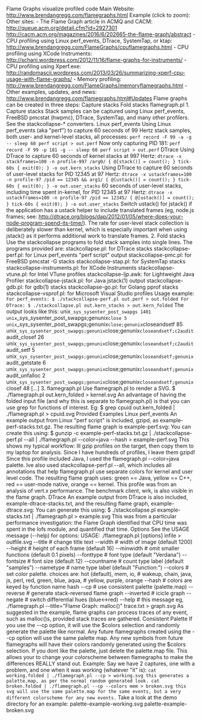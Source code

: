 Flame Graphs visualize profiled code Main Website: http://www.brendangregg.com/flamegraphs.html Example (click to zoom): Other sites: - The Flame Graph article in ACMQ and CACM: http://queue.acm.org/detail.cfm?id=2927301 http://cacm.acm.org/magazines/2016/6/202665-the-flame-graph/abstract - CPU profiling using Linux perf_events, DTrace, SystemTap, or ktap: http://www.brendangregg.com/FlameGraphs/cpuflamegraphs.html - CPU profiling using XCode Instruments: http://schani.wordpress.com/2012/11/16/flame-graphs-for-instruments/ - CPU profiling using Xperf.exe: http://randomascii.wordpress.com/2013/03/26/summarizing-xperf-cpu-usage-with-flame-graphs/ - Memory profiling: http://www.brendangregg.com/FlameGraphs/memoryflamegraphs.html - Other examples, updates, and news: http://www.brendangregg.com/flamegraphs.html#Updates Flame graphs can be created in three steps: Capture stacks Fold stacks flamegraph.pl 1. Capture stacks Stack samples can be captured using Linux perf_events, FreeBSD pmcstat (hwpmc), DTrace, SystemTap, and many other profilers. See the stackcollapse-* converters. Linux perf_events Using Linux perf_events (aka "perf") to capture 60 seconds of 99 Hertz stack samples, both user- and kernel-level stacks, all processes: ``` perf record -F 99 -a -g -- sleep 60 perf script > out.perf ``` Now only capturing PID 181: ``` perf record -F 99 -p 181 -g -- sleep 60 perf script > out.perf ``` DTrace Using DTrace to capture 60 seconds of kernel stacks at 997 Hertz: ``` dtrace -x stackframes=100 -n profile-997 /arg0/ { @[stack()] = count(); } tick-60s { exit(0); } -o out.kern_stacks ``` Using DTrace to capture 60 seconds of user-level stacks for PID 12345 at 97 Hertz: ``` dtrace -x ustackframes=100 -n profile-97 /pid == 12345 && arg1/ { @[ustack()] = count(); } tick-60s { exit(0); } -o out.user_stacks ``` 60 seconds of user-level stacks, including time spent in-kernel, for PID 12345 at 97 Hertz: ``` dtrace -x ustackframes=100 -n profile-97 /pid == 12345/ { @[ustack()] = count(); } tick-60s { exit(0); } -o out.user_stacks ``` Switch ustack() for jstack() if the application has a ustack helper to include translated frames (eg, node.js frames; see: http://dtrace.org/blogs/dap/2012/01/05/where-does-your-node-program-spend-its-time/). The rate for user-level stack collection is deliberately slower than kernel, which is especially important when using jstack() as it performs additional work to translate frames. 2. Fold stacks Use the stackcollapse programs to fold stack samples into single lines. The programs provided are: stackcollapse.pl: for DTrace stacks stackcollapse-perf.pl: for Linux perf_events "perf script" output stackcollapse-pmc.pl: for FreeBSD pmcstat -G stacks stackcollapse-stap.pl: for SystemTap stacks stackcollapse-instruments.pl: for XCode Instruments stackcollapse-vtune.pl: for Intel VTune profiles stackcollapse-ljp.awk: for Lightweight Java Profiler stackcollapse-jstack.pl: for Java jstack(1) output stackcollapse-gdb.pl: for gdb(1) stacks stackcollapse-go.pl: for Golang pprof stacks stackcollapse-vsprof.pl: for Microsoft Visual Studio profiles Usage example: ``` For perf_events: $ ./stackcollapse-perf.pl out.perf > out.folded For DTrace: $ ./stackcollapse.pl out.kern_stacks > out.kern_folded ``` The output looks like this: unix`_sys_sysenter_post_swapgs 1401 unix`_sys_sysenter_post_swapgs;genunix`close 5 unix`_sys_sysenter_post_swapgs;genunix`close;genunix`closeandsetf 85 unix`_sys_sysenter_post_swapgs;genunix`close;genunix`closeandsetf;c2audit`audit_closef 26 unix`_sys_sysenter_post_swapgs;genunix`close;genunix`closeandsetf;c2audit`audit_setf 5 unix`_sys_sysenter_post_swapgs;genunix`close;genunix`closeandsetf;genunix`audit_getstate 6 unix`_sys_sysenter_post_swapgs;genunix`close;genunix`closeandsetf;genunix`audit_unfalloc 2 unix`_sys_sysenter_post_swapgs;genunix`close;genunix`closeandsetf;genunix`closef 48 [...] 3. flamegraph.pl Use flamegraph.pl to render a SVG. $ ./flamegraph.pl out.kern_folded > kernel.svg An advantage of having the folded input file (and why this is separate to flamegraph.pl) is that you can use grep for functions of interest. Eg: $ grep cpuid out.kern_folded | ./flamegraph.pl > cpuid.svg Provided Examples Linux perf_events An example output from Linux "perf script" is included, gzipd, as example-perf-stacks.txt.gz. The resulting flame graph is example-perf.svg: You can create this using: $ gunzip -c example-perf-stacks.txt.gz | ./stackcollapse-perf.pl --all | ./flamegraph.pl --color=java --hash > example-perf.svg This shows my typical workflow: Ill gzip profiles on the target, then copy them to my laptop for analysis. Since I have hundreds of profiles, I leave them gzipd! Since this profile included Java, I used the flamegraph.pl --color=java palette. Ive also used stackcollapse-perf.pl --all, which includes all annotations that help flamegraph.pl use separate colors for kernel and user level code. The resulting flame graph uses: green == Java, yellow == C++, red == user-mode native, orange == kernel. This profile was from an analysis of vert.x performance. The benchmark client, wrk, is also visible in the flame graph. DTrace An example output from DTrace is also included, example-dtrace-stacks.txt, and the resulting flame graph, example-dtrace.svg: You can generate this using: $ ./stackcollapse.pl example-stacks.txt | ./flamegraph.pl > example.svg This was from a particular performance investigation: the Flame Graph identified that CPU time was spent in the lofs module, and quantified that time. Options See the USAGE message (--help) for options: USAGE: ./flamegraph.pl [options] infile > outfile.svg --title # change title text --width # width of image (default 1200) --height # height of each frame (default 16) --minwidth # omit smaller functions (default 0.1 pixels) --fonttype # font type (default "Verdana") --fontsize # font size (default 12) --countname # count type label (default "samples") --nametype # name type label (default "Function:") --colors # set color palette. choices are: hot (default), mem, io, # wakeup, chain, java, js, perl, red, green, blue, aqua, # yellow, purple, orange --hash # colors are keyed by function name hash --cp # use consistent palette (palette.map) --reverse # generate stack-reversed flame graph --inverted # icicle graph --negate # switch differential hues (blue<->red) --help # this message eg, ./flamegraph.pl --title="Flame Graph: malloc()" trace.txt > graph.svg As suggested in the example, flame graphs can process traces of any event, such as malloc()s, provided stack traces are gathered. Consistent Palette If you use the --cp option, it will use the $colors selection and randomly generate the palette like normal. Any future flamegraphs created using the --cp option will use the same palette map. Any new symbols from future flamegraphs will have their colors randomly generated using the $colors selection. If you dont like the palette, just delete the palette.map file. This allows your to change your colorscheme between flamegraphs to make the differences REALLY stand out. Example: Say we have 2 captures, one with a problem, and one when it was working (whatever "it" is): ``` cat working.folded | ./flamegraph.pl --cp > working.svg this generates a palette.map, as per the normal random generated look. cat broken.folded | ./flamegraph.pl --cp --colors mem > broken.svg this svg will use the same palette.map for the same events, but a very different colorscheme for any new events. ``` Take a look at the demo directory for an example: palette-example-working.svg palette-example-broken.svg